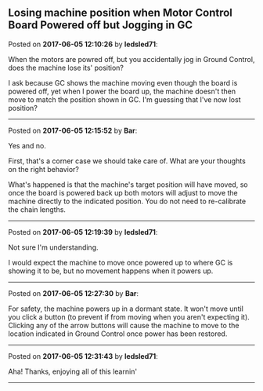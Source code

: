 ## Losing machine position when Motor Control Board Powered off but Jogging in GC
Posted on **2017-06-05 12:10:26** by **ledsled71**:

When the motors are powred off, but you accidentally jog in Ground Control, does the machine lose its' position?



I ask because GC shows the machine moving even though the board is powered off, yet when I power the board up, the machine doesn't then move to match the position shown in GC.  I'm guessing that I've now lost position?

---

Posted on **2017-06-05 12:15:52** by **Bar**:

Yes and no.



First, that's a corner case we should take care of. What are your thoughts on the right behavior?



What's happened is that the machine's target position will have moved, so once the board is powered back up both motors will adjust to move the machine directly to the indicated position. You do not need to re-calibrate the chain lengths.

---

Posted on **2017-06-05 12:19:39** by **ledsled71**:

Not sure I'm understanding.



I would expect the machine to move once powered up to where GC is showing it to be, but no movement happens when it powers up.

---

Posted on **2017-06-05 12:27:30** by **Bar**:

For safety, the machine powers up in a dormant state. It won't move until you click a button (to prevent if from moving when you aren't expecting it). Clicking any of the arrow buttons will cause the machine to move to the location indicated in Ground Control once power has been restored.

---

Posted on **2017-06-05 12:31:43** by **ledsled71**:

Aha!  Thanks, enjoying all of this learnin'

---

